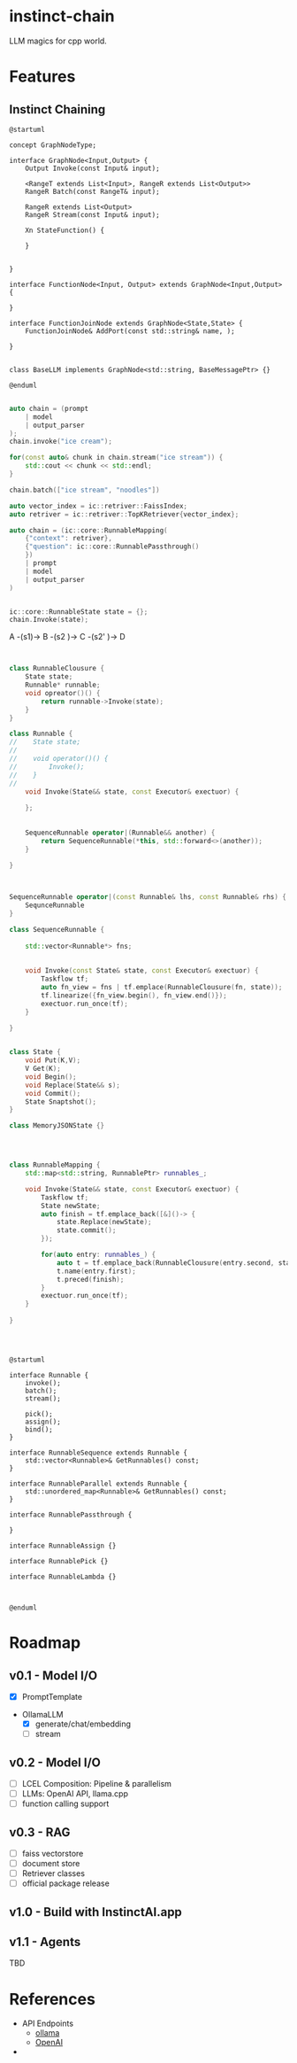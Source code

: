 # instinct-chain

LLM magics for cpp world.

# Features

## Instinct Chaining

```plantuml
@startuml

concept GraphNodeType;

interface GraphNode<Input,Output> {
    Output Invoke(const Input& input);
    
    <RangeT extends List<Input>, RangeR extends List<Output>> 
    RangeR Batch(const RangeT& input);
    
    RangeR extends List<Output>
    RangeR Stream(const Input& input);
    
    Xn StateFunction() {
        
    }


}

interface FunctionNode<Input, Output> extends GraphNode<Input,Output> {
    
}

interface FunctionJoinNode extends GraphNode<State,State> {
    FunctionJoinNode& AddPort(const std::string& name, );

}


class BaseLLM implements GraphNode<std::string, BaseMessagePtr> {}

@enduml
```


```c++

auto chain = (prompt
    | model
    | output_parser  
);
chain.invoke("ice cream");

for(const auto& chunk in chain.stream("ice stream")) {
    std::cout << chunk << std::endl;
}

chain.batch(["ice stream", "noodles"])
```

```c++
auto vector_index = ic::retriver::FaissIndex;
auto retriver = ic::retriver::TopKRetriever{vector_index};

auto chain = (ic::core::RunnableMapping(
    {"context": retriver}, 
    {"question": ic::core::RunnablePassthrough()
    })
    | prompt
    | model
    | output_parser 
)


ic::core::RunnableState state = {};
chain.Invoke(state);
```

A -(s1)-> B -(s2  )-> C 
            -(s2' )-> D

```c++


class RunnableClousure {
    State state;
    Runnable* runnable;
    void opreator()() {
        return runnable->Invoke(state);
    }
}

class Runnable {
//    State state;
//        
//    void operator()() {
//        Invoke();
//    }
//    
    void Invoke(State&& state, const Executor& exectuor) {
    
    };
    
    
    SequenceRunnable operator|(Runnable&& another) {
        return SequenceRunnable(*this, std::forward<>(another));
    }
    
}



SequenceRunnable operator|(const Runnable& lhs, const Runnable& rhs) {
    SequnceRunnable
}

class SequenceRunnable {
    
    std::vector<Runnable*> fns;
    
   
    void Invoke(const State& state, const Executor& exectuor) {
        Taskflow tf;
        auto fn_view = fns | tf.emplace(RunnableClousure(fn, state)); 
        tf.linearize({fn_view.begin(), fn_view.end()});
        exectuor.run_once(tf);
    }
    
}


class State {
    void Put(K,V);
    V Get(K);
    void Begin();
    void Replace(State&& s);
    void Commit();
    State Snaptshot();
}

class MemoryJSONState {}




class RunnableMapping {
    std::map<std::string, RunnablePtr> runnables_;  

    void Invoke(State&& state, const Executor& exectuor) {
        Taskflow tf;
        State newState;
        auto finish = tf.emplace_back([&]()-> {
            state.Replace(newState);
            state.commit();
        });

        for(auto entry: runnables_) {
            auto t = tf.emplace_back(RunnableClousure(entry.second, state));
            t.name(entry.first);
            t.preced(finish);
        }
        exectuor.run_once(tf);
    }
    
}





```

```plantuml
@startuml

interface Runnable {
    invoke();
    batch();
    stream();
    
    pick();
    assign();
    bind();
}

interface RunnableSequence extends Runnable {
    std::vector<Runnable>& GetRunnables() const; 
}

interface RunnableParallel extends Runnable {
    std::unordered_map<Runnable>& GetRunnables() const;
}

interface RunnablePassthrough {

}

interface RunnableAssign {}

interface RunnablePick {}

interface RunnableLambda {}



@enduml
```



# Roadmap

## v0.1 - Model I/O

* [x] PromptTemplate
* OllamaLLM
  * [x] generate/chat/embedding
  * [ ] stream

## v0.2 - Model I/O

* [ ] LCEL Composition: Pipeline & parallelism
* [ ] LLMs: OpenAI API, llama.cpp
* [ ] function calling support

## v0.3 - RAG

* [ ] faiss vectorstore
* [ ] document store
* [ ] Retriever classes
* [ ] official package release

## v1.0 - Build with InstinctAI.app


## v1.1 - Agents

TBD



# References


* API Endpoints
  * [ollama](https://github.com/jmorganca/ollama/blob/main/docs/api.md)
  * [OpenAI](https://platform.openai.com/docs/api-reference)
* 